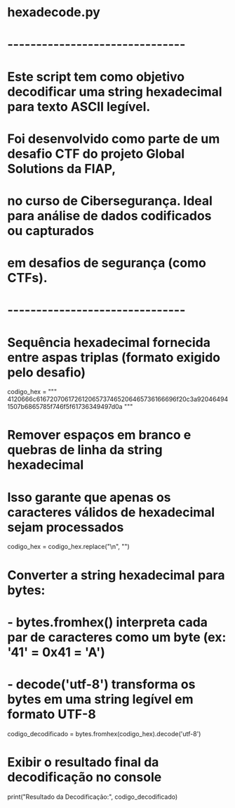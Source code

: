# hexadecode.py

# -------------------------------
# Este script tem como objetivo decodificar uma string hexadecimal para texto ASCII legível.
# Foi desenvolvido como parte de um desafio CTF do projeto Global Solutions da FIAP,
# no curso de Cibersegurança. Ideal para análise de dados codificados ou capturados
# em desafios de segurança (como CTFs).
# -------------------------------

# Sequência hexadecimal fornecida entre aspas triplas (formato exigido pelo desafio)
codigo_hex = """
4120666c616720706172612065737465206465736166696f20c3a920464941507b6865785f746f5f61736349497d0a
"""

# Remover espaços em branco e quebras de linha da string hexadecimal
# Isso garante que apenas os caracteres válidos de hexadecimal sejam processados
codigo_hex = codigo_hex.replace("\n", "")

# Converter a string hexadecimal para bytes:
# - bytes.fromhex() interpreta cada par de caracteres como um byte (ex: '41' = 0x41 = 'A')
# - decode('utf-8') transforma os bytes em uma string legível em formato UTF-8
codigo_decodificado = bytes.fromhex(codigo_hex).decode('utf-8')

# Exibir o resultado final da decodificação no console
print("Resultado da Decodificação:", codigo_decodificado)
